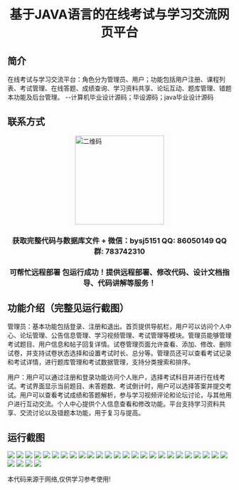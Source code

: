 <p><h1 align="center">基于JAVA语言的在线考试与学习交流网页平台</h1></p>

## 简介
在线考试与学习交流平台：角色分为管理员、用户；功能包括用户注册、课程列表、考试管理、在线答题、成绩查询、学习资料共享、论坛互动、题库管理、错题本功能及后台管理。    --计算机毕业设计源码；毕设源码；java毕业设计源码


## 联系方式
<img src="https://bs-1329754181.cos.ap-shanghai.myqcloud.com/wx.jpg" alt="二维码" style="display: block; margin: 0 auto;" width="200px">
<p><h3 align="center">获取完整代码与数据库文件 + 微信：bysj5151 QQ: 86050149 QQ群: 783742310</h3></p>
<p><h3 align="center">可帮忙远程部署 包运行成功！提供远程部署、修改代码、设计文档指导、代码讲解等服务！</h3></p>

## 功能介绍（完整见运行截图）
管理员：基本功能包括登录、注册和退出。首页提供导航栏，用户可以访问个人中心、论坛管理、公告信息管理、学习视频管理、考试管理等模块。管理员能够管理考试题目、用户信息和帖子回复详情。试卷管理页面允许查看、添加、修改、删除试卷，并支持试卷状态选择和设置考试时长、总分等。管理员还可以查看考试记录和考试详情，进行题库管理和考试数据管理，支持分类搜索和排序。

用户：用户可以通过注册和登录功能访问个人账户，选择考试科目并进行在线考试。考试界面显示当前题目、未答题数、考试倒计时，用户可以选择答案并提交考试。用户可以查看考试成绩和答题解析，参与学习视频评论和论坛讨论，与其他用户进行互动交流。个人中心提供个人信息查看和修改功能。平台支持学习资料共享、交流讨论以及错题本功能，用于复习与提高。


## 运行截图
![](https://bs-1329754181.cos.ap-shanghai.myqcloud.com/spring/OnlineExaminationLearningPlatform/img/001.jpg)
![](https://bs-1329754181.cos.ap-shanghai.myqcloud.com/spring/OnlineExaminationLearningPlatform/img/002.jpg)
![](https://bs-1329754181.cos.ap-shanghai.myqcloud.com/spring/OnlineExaminationLearningPlatform/img/003.jpg)
![](https://bs-1329754181.cos.ap-shanghai.myqcloud.com/spring/OnlineExaminationLearningPlatform/img/004.jpg)
![](https://bs-1329754181.cos.ap-shanghai.myqcloud.com/spring/OnlineExaminationLearningPlatform/img/005.jpg)
![](https://bs-1329754181.cos.ap-shanghai.myqcloud.com/spring/OnlineExaminationLearningPlatform/img/006.jpg)
![](https://bs-1329754181.cos.ap-shanghai.myqcloud.com/spring/OnlineExaminationLearningPlatform/img/007.jpg)
![](https://bs-1329754181.cos.ap-shanghai.myqcloud.com/spring/OnlineExaminationLearningPlatform/img/008.jpg)
![](https://bs-1329754181.cos.ap-shanghai.myqcloud.com/spring/OnlineExaminationLearningPlatform/img/009.jpg)
![](https://bs-1329754181.cos.ap-shanghai.myqcloud.com/spring/OnlineExaminationLearningPlatform/img/010.jpg)
![](https://bs-1329754181.cos.ap-shanghai.myqcloud.com/spring/OnlineExaminationLearningPlatform/img/011.jpg)
![](https://bs-1329754181.cos.ap-shanghai.myqcloud.com/spring/OnlineExaminationLearningPlatform/img/012.jpg)
![](https://bs-1329754181.cos.ap-shanghai.myqcloud.com/spring/OnlineExaminationLearningPlatform/img/013.jpg)
![](https://bs-1329754181.cos.ap-shanghai.myqcloud.com/spring/OnlineExaminationLearningPlatform/img/014.jpg)
![](https://bs-1329754181.cos.ap-shanghai.myqcloud.com/spring/OnlineExaminationLearningPlatform/img/015.jpg)
![](https://bs-1329754181.cos.ap-shanghai.myqcloud.com/spring/OnlineExaminationLearningPlatform/img/016.jpg)
![](https://bs-1329754181.cos.ap-shanghai.myqcloud.com/spring/OnlineExaminationLearningPlatform/img/017.jpg)
![](https://bs-1329754181.cos.ap-shanghai.myqcloud.com/spring/OnlineExaminationLearningPlatform/img/018.jpg)
![](https://bs-1329754181.cos.ap-shanghai.myqcloud.com/spring/OnlineExaminationLearningPlatform/img/019.jpg)
![](https://bs-1329754181.cos.ap-shanghai.myqcloud.com/spring/OnlineExaminationLearningPlatform/img/020.jpg)
![](https://bs-1329754181.cos.ap-shanghai.myqcloud.com/spring/OnlineExaminationLearningPlatform/img/021.jpg)
![](https://bs-1329754181.cos.ap-shanghai.myqcloud.com/spring/OnlineExaminationLearningPlatform/img/022.jpg)
![](https://bs-1329754181.cos.ap-shanghai.myqcloud.com/spring/OnlineExaminationLearningPlatform/img/023.jpg)
![](https://bs-1329754181.cos.ap-shanghai.myqcloud.com/spring/OnlineExaminationLearningPlatform/img/024.jpg)
![](https://bs-1329754181.cos.ap-shanghai.myqcloud.com/spring/OnlineExaminationLearningPlatform/img/025.jpg)
![](https://bs-1329754181.cos.ap-shanghai.myqcloud.com/spring/OnlineExaminationLearningPlatform/img/026.jpg)
![](https://bs-1329754181.cos.ap-shanghai.myqcloud.com/spring/OnlineExaminationLearningPlatform/img/027.jpg)
![](https://bs-1329754181.cos.ap-shanghai.myqcloud.com/spring/OnlineExaminationLearningPlatform/img/028.jpg)
![](https://bs-1329754181.cos.ap-shanghai.myqcloud.com/spring/OnlineExaminationLearningPlatform/img/029.jpg)

<p>本代码来源于网络,仅供学习参考使用!</p>
